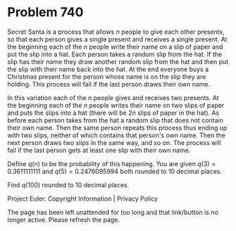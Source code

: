 #   Problem 740

   Secret Santa is a process that allows $n$ people to give each other
   presents, so that each person gives a single present and receives a single
   present. At the beginning each of the $n$ people write their name on a
   slip of paper and put the slip into a hat. Each person takes a random slip
   from the hat. If the slip has their name they draw another random slip
   from the hat and then put the slip with their name back into the hat. At
   the end everyone buys a Christmas present for the person whose name is on
   the slip they are holding. This process will fail if the last person draws
   their own name.

   In this variation each of the $n$ people gives and receives two presents.
   At the beginning each of the $n$ people writes their name on two slips of
   paper and puts the slips into a hat (there will be $2n$ slips of paper in
   the hat). As before each person takes from the hat a random slip that does
   not contain their own name. Then the same person repeats this process thus
   ending up with two slips, neither of which contains that person's own
   name. Then the next person draws two slips in the same way, and so on. The
   process will fail if the last person gets at least one slip with their own
   name.

   Define $q(n)$ to be the probability of this happening. You are given $q(3)
   = 0.3611111111$ and $q(5) = 0.2476095994$ both rounded to 10 decimal
   places.

   Find $q(100)$ rounded to 10 decimal places.

   Project Euler: Copyright Information | Privacy Policy

   The page has been left unattended for too long and that link/button is no
   longer active. Please refresh the page.
